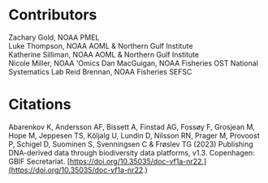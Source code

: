 # Contributors
Zachary Gold, NOAA PMEL  
Luke Thompson, NOAA AOML & Northern Gulf Institute  
Katherine Silliman, NOAA AOML & Northern Gulf Institute  
Nicole Miller, NOAA 'Omics 
Dan MacGuigan, NOAA Fisheries OST National Systematics Lab
Reid Brennan, NOAA Fisheries SEFSC

# Citations

Abarenkov K, Andersson AF, Bissett A, Finstad AG, Fossøy F, Grosjean M, Hope M, Jeppesen TS, Kõljalg U, Lundin D, Nilsson RN, Prager M, Provoost P, Schigel D, Suominen S, Svenningsen C & Frøslev TG (2023) Publishing DNA-derived data through biodiversity data platforms, v1.3. Copenhagen: GBIF Secretariat. [https://doi.org/10.35035/doc-vf1a-nr22.](https://doi.org/10.35035/doc-vf1a-nr22.)
